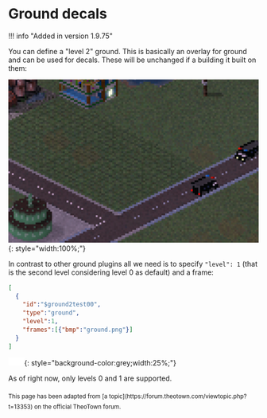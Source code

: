 # Ground decals

!!! info "Added in version 1.9.75"

You can define a "level 2" ground. This is basically an overlay for ground and can be used for decals.
These will be unchanged if a building it built on them:

![](../assets/guides/ground-decals/image.png){: style="width:100%;"}

In contrast to other ground plugins all we need is to specify `"level": 1` (that is the second level considering level 0 as default) and a frame:
```json
[
  {
    "id":"$ground2test00",
    "type":"ground",
    "level":1,
    "frames":[{"bmp":"ground.png"}]
  }
]
```

![](../assets/guides/ground-decals/ground.png){: style="background-color:grey;width:25%;"}

As of right now, only levels 0 and 1 are supported.

<sub>
This page has been adapted from
[a topic](https://forum.theotown.com/viewtopic.php?t=13353)
on the official TheoTown forum.
</sub>
